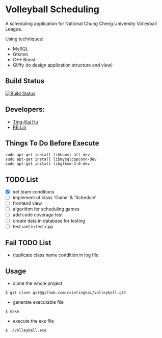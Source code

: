 # Volleyball Scheduling

A scheduling application for National Chung Cheng University Volleyball League.

Using techniques:

+ MySQL
+ Gtkmm
+ C++ Boost
+ Gliffy (to design application structure and view) 

## Build Status
[![Build Status](https://travis-ci.org/csietingkai/volleyball.svg?branch=master)](https://travis-ci.org/csietingkai/volleyball)

## Developers: 

+ [Ting-Kai Hu](https://github.com/csietingkai)
+ [RB Lin](https://github.com/RBRBRB)

## Things To Do Before Execute

```
sudo apt-get install libboost-all-dev
sudo apt-get install libmysqlcppconn-dev
sudo apt-get install libgtkmm-3.0-dev
```

## TODO List

+ [x] set team conditions
+ [ ] implement of class 'Game' & 'Schedule'
+ [ ] frontend view
+ [ ] algorithm for scheduling games
+ [ ] add code coverage test
+ [ ] create data in database for testing
+ [ ] test unit in test.cpp

## Fail TODO List

+ duplicate class name condition in log file

## Usage

+ clone the whole project
```
$ git clone git@github.com:csietingkai/volleyball.git
```

+ generate executable file
```
$ make
```

+ execute the exe file
```
$ ./volleyball.exe
```
